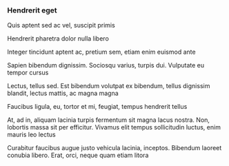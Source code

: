 ### Hendrerit eget

Quis aptent sed ac vel, suscipit primis

Hendrerit pharetra dolor nulla libero

Integer tincidunt aptent ac, pretium sem, etiam enim euismod ante

Sapien bibendum dignissim. Sociosqu varius, turpis dui. Vulputate eu tempor cursus

Lectus, tellus sed. Est bibendum volutpat ex bibendum, tellus dignissim blandit, lectus mattis, ac magna magna

Faucibus ligula, eu, tortor et mi, feugiat, tempus hendrerit tellus

At, ad in, aliquam lacinia turpis fermentum sit magna lacus nostra. Non, lobortis massa sit per efficitur. Vivamus elit tempus sollicitudin luctus, enim mauris leo lectus

Curabitur faucibus augue justo vehicula lacinia, inceptos. Bibendum laoreet conubia libero. Erat, orci, neque quam etiam litora


